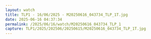 ```yaml
---
layout: watch
title: TLP1 - 16/06/2025 - M20250616_043734_TLP_1T.jpg
date: 2025-06-16 04:37:34
permalink: /2025/06/16/watch/M20250616_043734_TLP_1
capture: TLP1/2025/202506/20250615/M20250616_043734_TLP_1T.jpg
---
```

